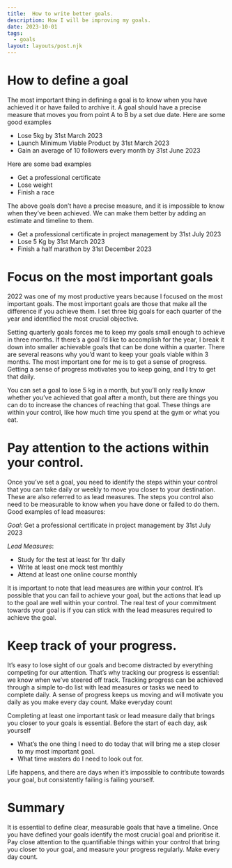 ```yaml
---
title:  How to write better goals.
description: How I will be improving my goals.
date: 2023-10-01
tags:
  - goals
layout: layouts/post.njk
---
```

# How to define a goal
The most important thing in defining a goal is to know when you have achieved it or have failed to archive it. A goal should have a precise measure that moves you from point A to B by a set due date.
Here are some good examples
- Lose 5kg by 31st March 2023
- Launch Minimum Viable Product by 31st March 2023
- Gain an average of 10 followers every month by 31st June 2023

Here are some bad examples
- Get a professional certificate
- Lose weight
- Finish a race

The above goals don’t have a precise measure, and it is impossible to know when they’ve been achieved. We can make them better by adding an estimate and timeline to them.
- Get a professional certificate in project management by 31st July 2023
- Lose 5 Kg by 31st March 2023
- Finish a half marathon by 31st December 2023

# Focus on the most important goals
2022 was one of my most productive years because I focused on the most important goals. The most important goals are those that make all the difference if you achieve them. I set three big goals for each quarter of the year and identified the most crucial objective.

Setting quarterly goals forces me to keep my goals small enough to achieve in three months. If there’s a goal I’d like to accomplish for the year, I break it down into smaller achievable goals that can be done within a quarter. There are several reasons why you’d want to keep your goals viable within 3 months. The most important one for me is to get a sense of progress. Getting a sense of progress motivates you to keep going, and I try to get that daily.

You can set a goal to lose 5 kg in a month, but you’ll only really know whether you’ve achieved that goal after a month, but there are things you can do to increase the chances of reaching that goal. These things are within your control, like how much time you spend at the gym or what you eat.

# Pay attention to the actions within your control.
Once you’ve set a goal, you need to identify the steps within your control that you can take daily or weekly to move you closer to your destination. These are also referred to as lead measures.
The steps you control also need to be measurable to know when you have done or failed to do them.
Good examples of lead measures:

*Goal*: Get a professional certificate in project management by 31st July 2023

*Lead Measures*:
- Study for the test at least for 1hr daily
- Write at least one mock test monthly
- Attend at least one online course monthly

It is important to note that lead measures are within your control. It’s possible that you can fail to achieve your goal, but the actions that lead up to the goal are well within your control. The real test of your commitment towards your goal is if you can stick with the lead measures required to achieve the goal.

# Keep track of your progress.
It’s easy to lose sight of our goals and become distracted by everything competing for our attention. That’s why tracking our progress is essential: we know when we’ve steered off track.
Tracking progress can be achieved through a simple to-do list with lead measures or tasks we need to complete daily. A sense of progress keeps us moving and will motivate you daily as you make every day count.
Make everyday count

Completing at least one important task or lead measure daily that brings you closer to your goals is essential. Before the start of each day, ask yourself
- What’s the one thing I need to do today that will bring me a step closer to my most important goal.
- What time wasters do I need to look out for.

Life happens, and there are days when it’s impossible to contribute towards your goal, but consistently failing is failing yourself.

# Summary
It is essential to define clear, measurable goals that have a timeline. Once you have defined your goals identify the most crucial goal and prioritise it. Pay close attention to the quantifiable things within your control that bring you closer to your goal, and measure your progress regularly. Make every day count.
